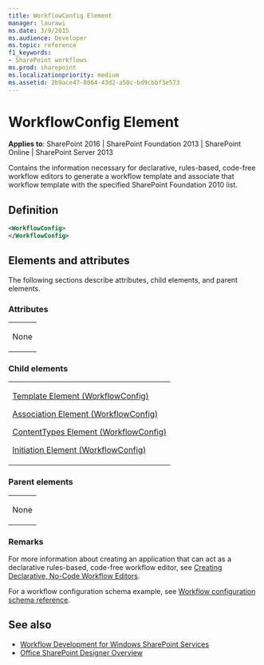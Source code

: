 ```yaml
---
title: WorkflowConfig Element
manager: laurawi
ms.date: 3/9/2015
ms.audience: Developer
ms.topic: reference
f1_keywords:
- SharePoint workflows
ms.prod: sharepoint
ms.localizationpriority: medium
ms.assetid: 2b9ace47-8064-43d2-a50c-bd9cbbf3e573
---
```


# WorkflowConfig Element

**Applies to**: SharePoint 2016 | SharePoint Foundation 2013 | SharePoint Online | SharePoint Server 2013

Contains the information necessary for declarative, rules-based, code-free workflow editors to generate a workflow template and associate that workflow template with the specified SharePoint Foundation 2010 list.

## Definition

```XML
<WorkflowConfig>
</WorkflowConfig>
```

## Elements and attributes

The following sections describe attributes, child elements, and parent elements.

### Attributes

<table>
<colgroup>
<col width="100%" />
</colgroup>
<tbody>
<tr class="odd">
<td align="left"><p>None</p></td>
</tr>
</tbody>
</table>

### Child elements

<table>
<colgroup>
<col width="100%" />
</colgroup>
<tbody>
<tr class="odd">
<td align="left"><p><span sdata="link"><a href="template-element-workflowconfig.md">Template Element (WorkflowConfig)</a></span></p>
<p><span sdata="link"><a href="association-element-workflowconfig.md">Association Element (WorkflowConfig)</a></span></p>
<p><span sdata="link"><a href="contenttypes-element-workflowconfig.md">ContentTypes Element (WorkflowConfig)</a></span></p>
<p><span sdata="link"><a href="initiation-element-workflowconfig.md">Initiation Element (WorkflowConfig)</a></span></p></td>
</tr>
</tbody>
</table>

### Parent elements

<table>
<colgroup>
<col width="100%" />
</colgroup>
<tbody>
<tr class="odd">
<td align="left"><p>None</p></td>
</tr>
</tbody>
</table>

### Remarks

For more information about creating an application that can act as a declarative rules-based, code-free workflow editor, see [Creating Declarative, No-Code Workflow Editors](https://msdn.microsoft.com/library/office/bb417436.aspx).

For a workflow configuration schema example, see [Workflow configuration schema reference](workflow-configuration-schema-reference.md).

## See also

- [Workflow Development for Windows SharePoint Services](https://msdn.microsoft.com/library/office/ms414613.aspx)
- [Office SharePoint Designer Overview](https://msdn.microsoft.com/library/office/ms454098.aspx)







